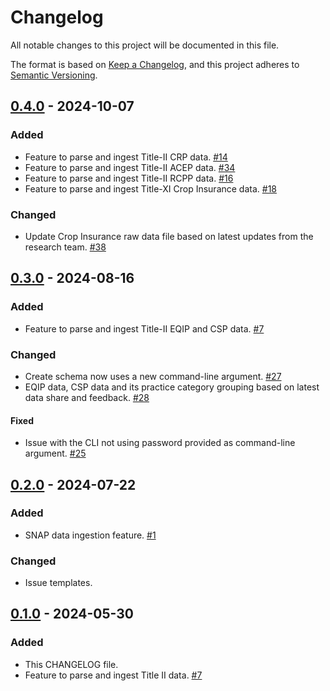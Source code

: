 # Changelog

All notable changes to this project will be documented in this file.

The format is based on [Keep a Changelog](https://keepachangelog.com/en/1.1.0/),
and this project adheres to [Semantic Versioning](https://semver.org/spec/v2.0.0.html).

## [0.4.0] - 2024-10-07

### Added

- Feature to parse and ingest Title-II CRP
  data. [#14](https://github.com/policy-design-lab/data-ingestion/issues/14)
- Feature to parse and ingest Title-II ACEP
  data. [#34](https://github.com/policy-design-lab/data-ingestion/issues/34)
- Feature to parse and ingest Title-II RCPP
  data. [#16](https://github.com/policy-design-lab/data-ingestion/issues/16)
- Feature to parse and ingest Title-XI Crop Insurance
  data. [#18](https://github.com/policy-design-lab/data-ingestion/issues/18)

### Changed

- Update Crop Insurance raw data file based on latest updates from the research
  team. [#38](https://github.com/policy-design-lab/data-ingestion/issues/38)

## [0.3.0] - 2024-08-16

### Added

- Feature to parse and ingest Title-II EQIP and CSP
  data. [#7](https://github.com/policy-design-lab/data-ingestion/issues/7)

### Changed

- Create schema now uses a new command-line
  argument. [#27](https://github.com/policy-design-lab/data-ingestion/issues/27)
- EQIP data, CSP data and its practice category grouping based on latest data share and
  feedback. [#28](https://github.com/policy-design-lab/data-ingestion/issues/28)

#### Fixed

- Issue with the CLI not using password provided as command-line
  argument. [#25](https://github.com/policy-design-lab/data-ingestion/issues/25)

## [0.2.0] - 2024-07-22

### Added

- SNAP data ingestion feature. [#1](https://github.com/policy-design-lab/data-ingestion/issues/1)

### Changed

- Issue templates.

## [0.1.0] - 2024-05-30

### Added

- This CHANGELOG file.
- Feature to parse and ingest Title II data. [#7](https://github.com/policy-design-lab/data-ingestion/issues/7)

[0.4.0]: https://github.com/policy-design-lab/data-ingestion/compare/0.3.0...0.4.0

[0.3.0]: https://github.com/policy-design-lab/data-ingestion/compare/0.2.0...0.3.0

[0.2.0]: https://github.com/policy-design-lab/data-ingestion/compare/0.1.0...0.2.0

[0.1.0]: https://github.com/policy-design-lab/data-ingestion/releases/tag/0.1.0
